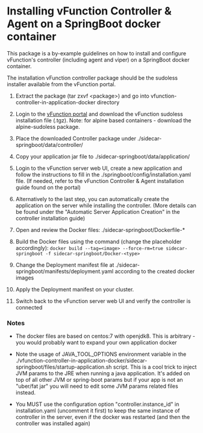 # Installing vFunction Controller & Agent on a SpringBoot docker container

This package is a by-example guidelines on how to install and configure vFunction's controller (including agent and viper) on a SpringBoot docker container.

The installation vFunction controller package should be the sudoless installer available from the vFunction portal.

1. Extract the package (tar zxvf \<package>) and go into vfunction-controller-in-application-docker directory

2. Login to the [vFunction portal](https://portal.vfunction.com/dashboard) and download the vFunction sudoless installation file (.tgz).
   Note: for alpine based containers - download the alpine-sudoless package.

3. Place the downloaded Controller package under ./sidecar-springboot/data/controller/

4. Copy your application jar file to ./sidecar-springboot/data/application/

5. Login to the vFunction server web UI, create a new application and follow the instructions to fill in the ./springboot/config/installation.yaml file. (If needed, refer to the vFunction Controller & Agent installation guide found on the portal)

6. Alternatively to the last step, you can automatically create the application on the server while installing the controller. (More details can be found under the "Automatic Server Application Creation" in the controller installation guide)

7. Open and review the Docker files: ./sidecar-springboot/Dockerfile-*

8. Build the Docker files using the command (change the <type> placeholder accordingly): ```docker build --tag=<image> --force-rm=true sidecar-springboot -f sidecar-springboot/Docker-<type>```

9. Change the Deployment manifest file at ./sidecar-springboot/manifests/deployment.yaml according to the created docker images

10. Apply the Deployment manifest on your cluster.

11. Switch back to the vFunction server web UI and verify the controller is connected

### Notes

- The docker files are based on centos:7 with openjdk8. This is arbitrary - you would probably want to expand your own application docker

- Note the usage of JAVA_TOOL_OPTIONS environment variable in the ./vfunction-controller-in-application-docker/sidecar-springboot/files/startup-application.sh script. This is a cool trick to inject JVM params to the JRE when running a java application. It's added on top of all other JVM or spring-boot params but if your app is not an "uber/fat jar" you will need to edit some JVM params related files instead.

- You MUST use the configuration option "controller.instance_id" in installation.yaml (uncomment it first) to keep the same instance of controller in the server, even if the docker was restarted (and then the controller was installed again)